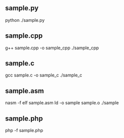 ## sample.py
python ./sample.py

## sample.cpp
g++ sample.cpp -o sample_cpp
./sample_cpp

## sample.c
gcc sample.c -o sample_c
./sample_c

## sample.asm
nasm -f elf sample.asm
ld -o sample sample.o 
./sample

## sample.php
php -f sample.php
